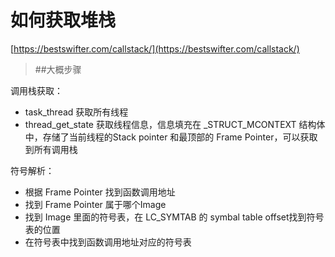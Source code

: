 # 如何获取堆栈

[https://bestswifter.com/callstack/](https://bestswifter.com/callstack/)

> ##大概步骤

调用栈获取：
- task_thread 获取所有线程
- thread_get_state 获取线程信息，信息填充在 _STRUCT_MCONTEXT 结构体中，存储了当前线程的Stack pointer 和最顶部的 Frame Pointer，可以获取到所有调用栈

符号解析：
- 根据 Frame Pointer 找到函数调用地址
- 找到 Frame Pointer 属于哪个Image
- 找到 Image 里面的符号表，在 LC_SYMTAB 的 symbal table offset找到符号表的位置
- 在符号表中找到函数调用地址对应的符号表

